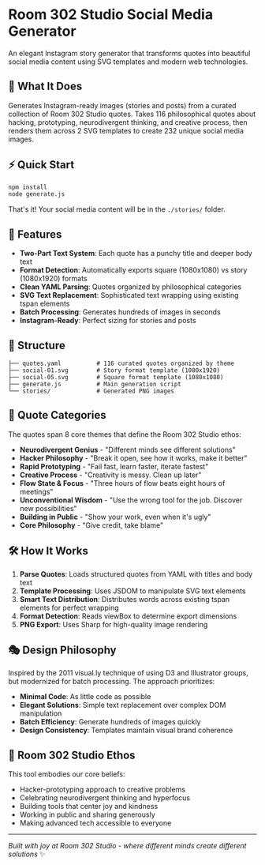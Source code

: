 # Room 302 Studio Social Media Generator

An elegant Instagram story generator that transforms quotes into beautiful social media content using SVG templates and modern web technologies.

## 🎯 What It Does

Generates Instagram-ready images (stories and posts) from a curated collection of Room 302 Studio quotes. Takes 116 philosophical quotes about hacking, prototyping, neurodivergent thinking, and creative process, then renders them across 2 SVG templates to create 232 unique social media images.

## ⚡ Quick Start

```bash
npm install
node generate.js
```

That's it! Your social media content will be in the `./stories/` folder.

## 🎨 Features

- **Two-Part Text System**: Each quote has a punchy title and deeper body text
- **Format Detection**: Automatically exports square (1080x1080) vs story (1080x1920) formats
- **Clean YAML Parsing**: Quotes organized by philosophical categories
- **SVG Text Replacement**: Sophisticated text wrapping using existing tspan elements
- **Batch Processing**: Generates hundreds of images in seconds
- **Instagram-Ready**: Perfect sizing for stories and posts

## 📁 Structure

```
├── quotes.yaml          # 116 curated quotes organized by theme
├── social-01.svg        # Story format template (1080x1920)
├── social-05.svg        # Square format template (1080x1080)
├── generate.js          # Main generation script
└── stories/             # Generated PNG images
```

## 🧠 Quote Categories

The quotes span 8 core themes that define the Room 302 Studio ethos:

- **Neurodivergent Genius** - "Different minds see different solutions"
- **Hacker Philosophy** - "Break it open, see how it works, make it better"
- **Rapid Prototyping** - "Fail fast, learn faster, iterate fastest"
- **Creative Process** - "Creativity is messy. Clean up later"
- **Flow State & Focus** - "Three hours of flow beats eight hours of meetings"
- **Unconventional Wisdom** - "Use the wrong tool for the job. Discover new possibilities"
- **Building in Public** - "Show your work, even when it's ugly"
- **Core Philosophy** - "Give credit, take blame"

## 🛠 How It Works

1. **Parse Quotes**: Loads structured quotes from YAML with titles and body text
2. **Template Processing**: Uses JSDOM to manipulate SVG text elements
3. **Smart Text Distribution**: Distributes words across existing tspan elements for perfect wrapping
4. **Format Detection**: Reads viewBox to determine export dimensions
5. **PNG Export**: Uses Sharp for high-quality image rendering

## 🎭 Design Philosophy

Inspired by the 2011 visual.ly technique of using D3 and Illustrator groups, but modernized for batch processing. The approach prioritizes:

- **Minimal Code**: As little code as possible
- **Elegant Solutions**: Simple text replacement over complex DOM manipulation
- **Batch Efficiency**: Generate hundreds of images quickly
- **Design Consistency**: Templates maintain visual brand coherence

## 🚀 Room 302 Studio Ethos

This tool embodies our core beliefs:
- Hacker-prototyping approach to creative problems
- Celebrating neurodivergent thinking and hyperfocus
- Building tools that center joy and kindness
- Working in public and sharing generously
- Making advanced tech accessible to everyone

---

*Built with joy at Room 302 Studio - where different minds create different solutions* ✨